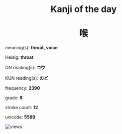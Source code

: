 <h1 align="center">Kanji of the day</h1>
<h1 align="center">喉</h1>
<p align="left">meaning(s): <b>throat, voice</b></p>
<p align="left">Heisig: <b>throat</b></p>
<p align="left">ON reading(s): <b>コウ</b></p>
<p align="left">KUN reading(s): <b>のど</b></p>
<p align="left">frequency: <b>2390</b></p>
<p align="left">grade: <b>8</b></p>
<p align="left">stroke count: <b>12</b></p>
<p align="left">unicode: <b>5589</b></p>
<p align="left"><img src="https://komarev.com/ghpvc/?username=tristanwagner-kanjioftheday&label=Views&color=0e75b6&style=flat" alt="views"/></p>
